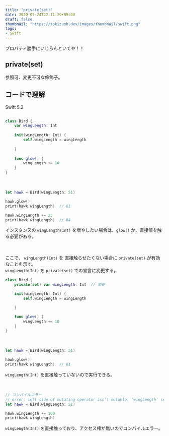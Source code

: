 ```yaml
---
title: "private(set)"
date: 2020-07-24T22:11:29+09:00
draft: false
thumbnail: "https://tokizuoh.dev/images/thumbnail/swift.png"
tags:
- Swift
---
```

プロパティ勝手にいじらんといてや！！  
<!--more-->  
  
## private(set)  
参照可、変更不可な修飾子。  
  
## コードで理解  
  
Swift 5.2  
  
```swift
  
class Bird {
    var wingLength: Int
    
    init(wingLength: Int) {
        self.wingLength = wingLength
    
    }
    
    func glow() {
        wingLength += 10
    }
}
```
  
　
  
```swift
let hawk = Bird(wingLength: 51)

hawk.glow()
print(hawk.wingLength)  // 61

hawk.wingLength += 23
print(hawk.wingLength)  // 84
```
インスタンスの `wingLength(Int)` を増やしたい場合は、`glow()` か、直接値を触る必要がある。  
  
　
  
ここで、 `wingLength(Int)` を 直接触らせたくない場合に `private(set)` が有効なことを示す。  
`wingLength(Int)` を `private(set)` での宣言に変更する。  
  
```swift
class Bird {
    private(set) var wingLength: Int  // 変更

    init(wingLength: Int) {
        self.wingLength = wingLength

    }

    func glow() {
        wingLength += 10
    }
}
```
  
　
  
```swift
let hawk = Bird(wingLength: 51)

hawk.glow()
print(hawk.wingLength)  // 61
```
`wingLength(Int)` を直接触っていないので実行できる。  
  
　
  
```swift
// コンパイルエラー
// error: left side of mutating operator isn't mutable: 'wingLength' setter is inaccessible
let hawk = Bird(wingLength: 51)

hawk.wingLength += 100
print(hawk.wingLength) 
```
`wingLength(Int)` を直接触っており、アクセス権が無いのでコンパイルエラー。  
  
